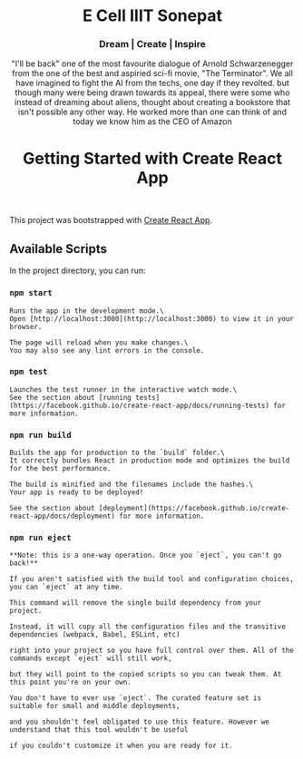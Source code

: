 <h1 align="center">E Cell IIIT Sonepat</h1>
<h3 align="center">Dream | Create | Inspire</h3>

<p align="center">"I'll be back" one of the most favourite dialogue of Arnold Schwarzenegger from the one of the best and aspiried sci-fi movie, "The Terminator". We all have imagined to fight the AI from the techs, one day if they revolted. but though many were being drawn towards its appeal, there were some who instead of dreaming about aliens, thought about creating a bookstore that isn't possible any other way. He worked more than one can think of and today we know him as the CEO of Amazon</p>









<h1 align="center">Getting Started with Create React App</h1>

<br>

This project was bootstrapped with [Create React App](https://github.com/facebook/create-react-app).

## Available Scripts

In the project directory, you can run:

### `npm start`

    Runs the app in the development mode.\
    Open [http://localhost:3000](http://localhost:3000) to view it in your browser.

    The page will reload when you make changes.\
    You may also see any lint errors in the console.

### `npm test`

    Launches the test runner in the interactive watch mode.\
    See the section about [running tests](https://facebook.github.io/create-react-app/docs/running-tests) for more information.

### `npm run build`

    Builds the app for production to the `build` folder.\
    It correctly bundles React in production mode and optimizes the build for the best performance.

    The build is minified and the filenames include the hashes.\
    Your app is ready to be deployed!

    See the section about [deployment](https://facebook.github.io/create-react-app/docs/deployment) for more information.

### `npm run eject`

    **Note: this is a one-way operation. Once you `eject`, you can't go back!**

    If you aren't satisfied with the build tool and configuration choices, you can `eject` at any time.
    
    This command will remove the single build dependency from your project.

    Instead, it will copy all the configuration files and the transitive dependencies (webpack, Babel, ESLint, etc) 
    
    right into your project so you have full control over them. All of the commands except `eject` will still work,
    
    but they will point to the copied scripts so you can tweak them. At this point you're on your own.

    You don't have to ever use `eject`. The curated feature set is suitable for small and middle deployments,
    
    and you shouldn't feel obligated to use this feature. However we understand that this tool wouldn't be useful 
    
    if you couldn't customize it when you are ready for it.

